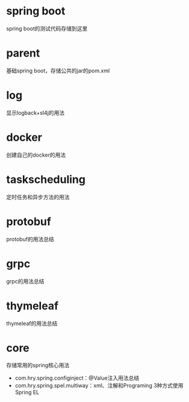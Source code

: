 # spring boot
spring boot的测试代码存储到这里

# parent  
基础spring boot，存储公共的jar的pom.xml

# log  
显示logback+sl4j的用法

# docker
创建自己的docker的用法

# taskscheduling
定时任务和异步方法的用法

# protobuf
protobuf的用法总结

# grpc
grpc的用法总结

# thymeleaf
thymeleaf的用法总结

# core
存储常用的spring核心用法
- com.hry.spring.configinject：@Value注入用法总结
- com.hry.spring.spel.multiway：xml、注解和Programing 3种方式使用Spring EL